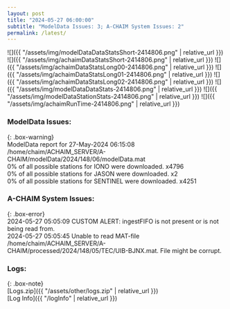 ```yaml
---
layout: post
title: "2024-05-27 06:00:00"
subtitle: "ModelData Issues: 3; A-CHAIM System Issues: 2"
permalink: /latest/
---
```


![]({{ "/assets/img/modelDataDataStatsShort-2414806.png" | relative_url }})
![]({{ "/assets/img/achaimDataStatsShort-2414806.png" | relative_url }})
![]({{ "/assets/img/achaimDataStatsLong00-2414806.png" | relative_url }})
![]({{ "/assets/img/achaimDataStatsLong01-2414806.png" | relative_url }})
![]({{ "/assets/img/achaimDataStatsLong02-2414806.png" | relative_url }})
![]({{ "/assets/img/modelDataDataStats-2414806.png" | relative_url }})
![]({{ "/assets/img/modelDataStationStats-2414806.png" | relative_url }})
![]({{ "/assets/img/achaimRunTime-2414806.png" | relative_url }})


### ModelData Issues:  
  
{: .box-warning}  
 ModelData report for 27-May-2024 06:15:08   
 /home/chaim/ACHAIM_SERVER/A-CHAIM/modelData/2024/148/06/modelData.mat   
 0% of all possible stations for IONO were downloaded. x4796   
 0% of all possible stations for JASON were downloaded. x2   
 0% of all possible stations for SENTINEL were downloaded. x4251   
  
### A-CHAIM System Issues:  
  
{: .box-error}  
2024-05-27 05:05:09 CUSTOM ALERT: ingestFIFO is not present or is not being read from.  
2024-05-27 05:05:45 Unable to read MAT-file /home/chaim/ACHAIM_SERVER/A-CHAIM/processed/2024/148/05/TEC/UIB-BJNX.mat. File might be corrupt.  

### Logs:  
  
{: .box-note}  
[Logs.zip]({{ "/assets/other/logs.zip" | relative_url }})  
[Log Info]({{ "/logInfo" | relative_url }})  

